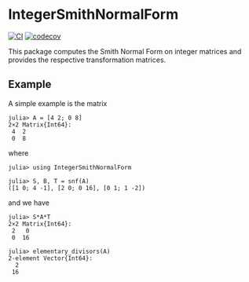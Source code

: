 # IntegerSmithNormalForm

[![CI](https://github.com/dmerkert/IntegerSmithNormalForm.jl/workflows/CI/badge.svg)](https://github.com/dmerkert/IntegerSmithNormalForm.jl/actions?query=workflow%3ACI+branch%3Amaster)
[![codecov](https://codecov.io/gh/dmerkert/IntegerSmithNormalForm.jl/branch/master/graph/badge.svg)](https://codecov.io/gh/dmerkert/IntegerSmithNormalForm.jl)

This package computes the Smith Normal Form on integer matrices and provides the respective transformation matrices.

## Example

A simple example is the matrix
```julia-REPL
julia> A = [4 2; 0 8]
2×2 Matrix{Int64}:
 4  2
 0  8
```

where

```julia-REPL
julia> using IntegerSmithNormalForm

julia> S, B, T = snf(A)
([1 0; 4 -1], [2 0; 0 16], [0 1; 1 -2])
```

and we have

```julia-REPL
julia> S*A*T
2×2 Matrix{Int64}:
 2   0
 0  16

julia> elementary_divisors(A)
2-element Vector{Int64}:
  2
 16
```
